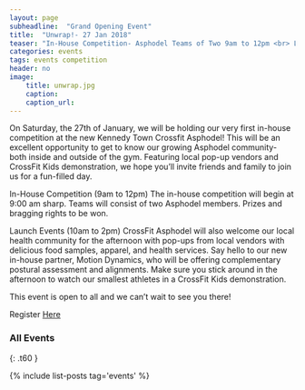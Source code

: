 ```yaml
---
layout: page
subheadline:  "Grand Opening Event"
title:  "Unwrap!- 27 Jan 2018"
teaser: "In-House Competition- Asphodel Teams of Two 9am to 12pm <br> Launch Events - 10am to 2pm"
categories: events
tags: events competition
header: no
image:
    title: unwrap.jpg
    caption:
    caption_url:
---
```


On Saturday, the 27th of January, we will be holding our very first in-house competition at the new Kennedy Town Crossfit Asphodel! This will be an excellent opportunity to get to know our growing Asphodel community- both inside and outside of the gym. Featuring local pop-up vendors and CrossFit Kids demonstration, we hope you’ll invite friends and family to join us for a fun-filled day.

In-House Competition (9am to 12pm)
The in-house competition will begin at 9:00 am sharp. Teams will consist of two Asphodel members. Prizes and bragging rights to be won.

Launch Events (10am to 2pm)
CrossFit Asphodel will also welcome our local health community for the afternoon with pop-ups from local vendors with delicious food samples, apparel, and health services. Say hello to our new in-house partner, Motion Dynamics, who will be offering complementary postural assessment and alignments. Make sure you stick around in the afternoon to watch our smallest athletes in a CrossFit Kids demonstration.

This event is open to all and we can’t wait to see you there!

Register [Here][1]

### All Events
{: .t60 }

{% include list-posts tag='events' %}

[1]: https://www.facebook.com/events/908413505993002/
